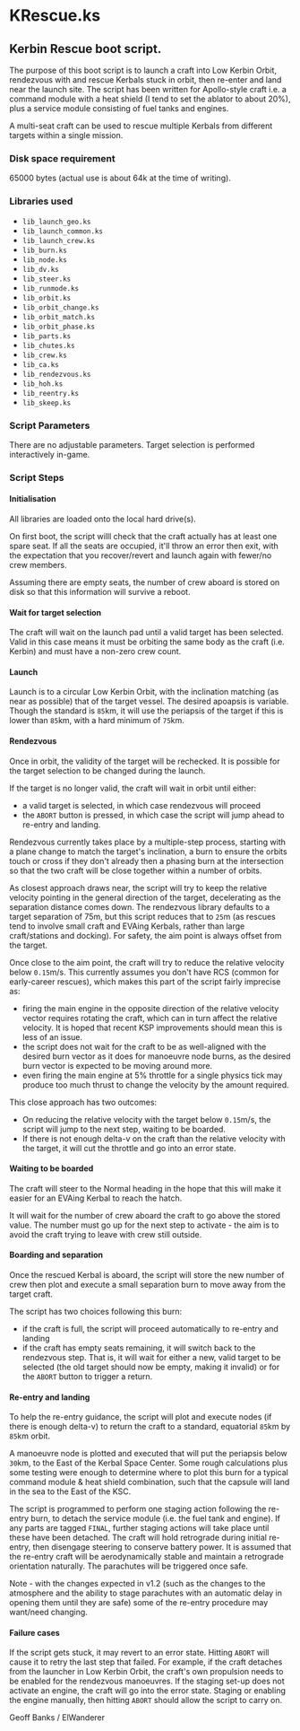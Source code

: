 # KRescue.ks

## Kerbin Rescue boot script.

The purpose of this boot script is to launch a craft into Low Kerbin Orbit, rendezvous with and rescue Kerbals stuck in orbit, then re-enter and land near the launch site. The script has been written for Apollo-style craft i.e. a command module with a heat shield (I tend to set the ablator to about 20%), plus a service module consisting of fuel tanks and engines.

A multi-seat craft can be used to rescue multiple Kerbals from different targets within a single mission.

### Disk space requirement

65000 bytes (actual use is about 64k at the time of writing).

### Libraries used

* `lib_launch_geo.ks`
* `lib_launch_common.ks`
* `lib_launch_crew.ks`
* `lib_burn.ks`
* `lib_node.ks`
* `lib_dv.ks`
* `lib_steer.ks`
* `lib_runmode.ks`
* `lib_orbit.ks`
* `lib_orbit_change.ks`
* `lib_orbit_match.ks`
* `lib_orbit_phase.ks`
* `lib_parts.ks`
* `lib_chutes.ks`
* `lib_crew.ks`
* `lib_ca.ks`
* `lib_rendezvous.ks`
* `lib_hoh.ks`
* `lib_reentry.ks`
* `lib_skeep.ks`

### Script Parameters

There are no adjustable parameters. Target selection is performed interactively in-game.

### Script Steps

#### Initialisation

All libraries are loaded onto the local hard drive(s).

On first boot, the script willl check that the craft actually has at least one spare seat. If all the seats are occupied, it'll throw an error then exit, with the expectation that you recover/revert and launch again with fewer/no crew members.

Assuming there are empty seats, the number of crew aboard is stored on disk so that this information will survive a reboot.

#### Wait for target selection

The craft will wait on the launch pad until a valid target has been selected. Valid in this case means it must be orbiting the same body as the craft (i.e. Kerbin) and must have a non-zero crew count.

#### Launch

Launch is to a circular Low Kerbin Orbit, with the inclination matching (as near as possible) that of the target vessel. The desired apoapsis is variable. Though the standard is `85`km, it will use the periapsis of the target if this is lower than `85`km, with a hard minimum of `75`km.

#### Rendezvous

Once in orbit, the validity of the target will be rechecked. It is possible for the target selection to be changed during the launch.

If the target is no longer valid, the craft will wait in orbit until either:
 * a valid target is selected, in which case rendezvous will proceed
 * the `ABORT` button is pressed, in which case the script will jump ahead to re-entry and landing.
 
Rendezvous currently takes place by a multiple-step process, starting with a plane change to match the target's inclination, a burn to ensure the orbits touch or cross if they don't already then a phasing burn at the intersection so that the two craft will be close together within a number of orbits.

As closest approach draws near, the script will try to keep the relative velocity pointing in the general direction of the target, decelerating as the separation distance comes down. The rendezvous library defaults to a target separation of 75m, but this script reduces that to `25`m (as rescues tend to involve small craft and EVAing Kerbals, rather than large craft/stations and docking). For safety, the aim point is always offset from the target. 

Once close to the aim point, the craft will try to reduce the relative velocity below `0.15`m/s. This currently assumes you don't have RCS (common for early-career rescues), which makes this part of the script fairly imprecise as:
 * firing the main engine in the opposite direction of the relative velocity vector requires rotating the craft, which can in turn affect the relative velocity. It is hoped that recent KSP improvements should mean this is less of an issue.
 * the script does not wait for the craft to be as well-aligned with the desired burn vector as it does for manoeuvre node burns, as the desired burn vector is expected to be moving around more.
 * even firing the main engine at 5% throttle for a single physics tick may produce too much thrust to change the velocity by the amount required.

This close approach has two outcomes:
 * On reducing the relative velocity with the target below `0.15`m/s, the script will jump to the next step, waiting to be boarded.
 * If there is not enough delta-v on the craft than the relative velocity with the target, it will cut the throttle and go into an error state.

#### Waiting to be boarded

The craft will steer to the Normal heading in the hope that this will make it easier for an EVAing Kerbal to reach the hatch.

It will wait for the number of crew aboard the craft to go above the stored value. The number must go up for the next step to activate - the aim is to avoid the craft trying to leave with crew still outside.

#### Boarding and separation

Once the rescued Kerbal is aboard, the script will store the new number of crew then plot and execute a small separation burn to move away from the target craft.

The script has two choices following this burn:
 * if the craft is full, the script will proceed automatically to re-entry and landing
 * if the craft has empty seats remaining, it will switch back to the rendezvous step. That is, it will wait for either a new, valid target to be selected (the old target should now be empty, making it invalid) or for the `ABORT` button to trigger a return.

#### Re-entry and landing

To help the re-entry guidance, the script will plot and execute nodes (if there is enough delta-v) to return the craft to a standard, equatorial `85`km by `85`km orbit.

A manoeuvre node is plotted and executed that will put the periapsis below `30`km, to the East of the Kerbal Space Center. Some rough calculations plus some testing were enough to determine where to plot this burn for a typical command module & heat shield combination, such that the capsule will land in the sea to the East of the KSC.

The script is programmed to perform one staging action following the re-entry burn, to detach the service module (i.e. the fuel tank and engine). If any parts are tagged `FINAL`, further staging actions will take place until these have been detached. The craft will hold retrograde during initial re-entry, then disengage steering to conserve battery power. It is assumed that the re-entry craft will be aerodynamically stable and maintain a retrograde orientation naturally. The parachutes will be triggered once safe.

Note - with the changes expected in v1.2 (such as the changes to the atmosphere and the ability to stage parachutes with an automatic delay in opening them until they are safe) some of the re-entry procedure may want/need changing. 

#### Failure cases

If the script gets stuck, it may revert to an error state. Hitting `ABORT` will cause it to retry the last step that failed. For example, if the craft detaches from the launcher in Low Kerbin Orbit, the craft's own propulsion needs to be enabled for the rendezvous manoeuvres. If the staging set-up does not activate an engine, the craft will go into the error state. Staging or enabling the engine manually, then hitting `ABORT` should allow the script to carry on.

Geoff Banks / ElWanderer
